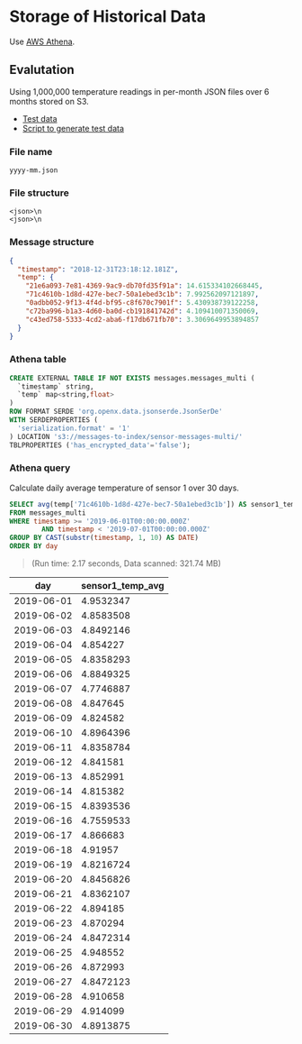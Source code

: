 # Storage of Historical Data

Use [AWS Athena](https://docs.aws.amazon.com/athena/latest/ug/what-is.html).

## Evalutation

Using 1,000,000 temperature readings in per-month JSON files over 6 months stored on S3.

 - [Test data](https://drive.google.com/open?id=1COcGT_04FSXtOGqIrz4gKoZaxtYv7ezo)
 - [Script to generate test data](./generate-sensor-messages.ts)

### File name

`yyyy-mm.json`

### File structure

```
<json>\n
<json>\n
```

### Message structure

```json
{
  "timestamp": "2018-12-31T23:18:12.181Z",
  "temp": {
    "21e6a093-7e81-4369-9ac9-db70fd35f91a": 14.615334102668445,
    "71c4610b-1d8d-427e-bec7-50a1ebed3c1b": 7.992562097121897,
    "0adbb052-9f13-4f4d-bf95-c8f670c7901f": 5.430938739122258,
    "c72ba996-b1a3-4d60-ba0d-cb191841742d": 4.109410071350069,
    "c43ed758-5333-4cd2-aba6-f17db671fb70": 3.3069649953894857
  }
}
```

### Athena table

```sql
CREATE EXTERNAL TABLE IF NOT EXISTS messages.messages_multi (
  `timestamp` string,
  `temp` map<string,float> 
)
ROW FORMAT SERDE 'org.openx.data.jsonserde.JsonSerDe'
WITH SERDEPROPERTIES (
  'serialization.format' = '1'
) LOCATION 's3://messages-to-index/sensor-messages-multi/'
TBLPROPERTIES ('has_encrypted_data'='false');
```

### Athena query

Calculate daily average temperature of sensor 1 over 30 days.

```sql
SELECT avg(temp['71c4610b-1d8d-427e-bec7-50a1ebed3c1b']) AS sensor1_temp_avg, CAST(substr(timestamp, 1, 10) AS DATE) AS day
FROM messages_multi
WHERE timestamp >= '2019-06-01T00:00:00.000Z'
        AND timestamp < '2019-07-01T00:00:00.000Z'
GROUP BY CAST(substr(timestamp, 1, 10) AS DATE) 
ORDER BY day
```

> (Run time: 2.17 seconds, Data scanned: 321.74 MB)

| day| sensor1_temp_avg |
|----|------------------|
| 2019-06-01 | 4.9532347 |
| 2019-06-02 | 4.8583508 |
| 2019-06-03 | 4.8492146 |
| 2019-06-04 | 4.854227 |
| 2019-06-05 | 4.8358293 |
| 2019-06-06 | 4.8849325 |
| 2019-06-07 | 4.7746887 |
| 2019-06-08 | 4.847645 |
| 2019-06-09 | 4.824582 |
| 2019-06-10 | 4.8964396 |
| 2019-06-11 | 4.8358784 |
| 2019-06-12 | 4.841581 |
| 2019-06-13 | 4.852991 |
| 2019-06-14 | 4.815382 |
| 2019-06-15 | 4.8393536 |
| 2019-06-16 | 4.7559533 |
| 2019-06-17 | 4.866683 |
| 2019-06-18 | 4.91957 |
| 2019-06-19 | 4.8216724 |
| 2019-06-20 | 4.8456826 |
| 2019-06-21 | 4.8362107 |
| 2019-06-22 | 4.894185 |
| 2019-06-23 | 4.870294 |
| 2019-06-24 | 4.8472314 |
| 2019-06-25 | 4.948552 |
| 2019-06-26 | 4.872993 |
| 2019-06-27 | 4.8472123 |
| 2019-06-28 | 4.910658 |
| 2019-06-29 | 4.914099 |
| 2019-06-30 | 4.8913875 |

